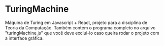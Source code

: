 # TuringMachine
Máquina de Turing em Javascript + React, projeto para a disciplina de Teoria da Computação. Também contém o programa completo no arquivo "turingMachine.js" que você deve exclui-lo caso queira rodar o projeto com a interface gráfica. 
